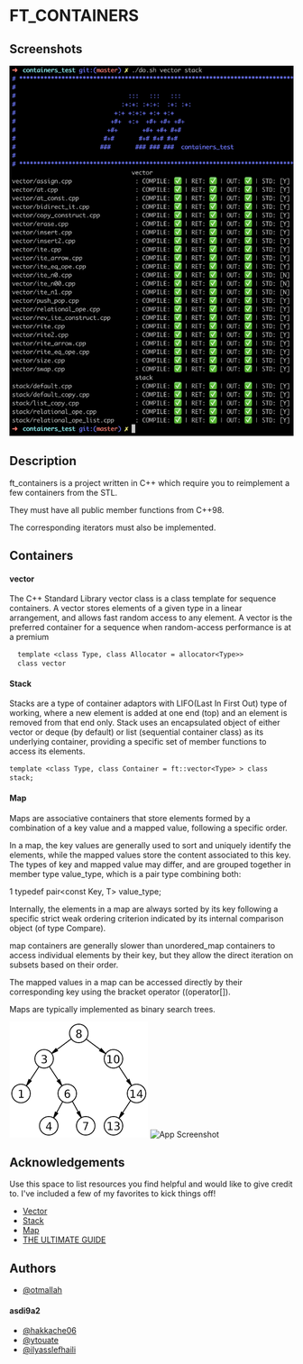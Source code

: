 
# FT_CONTAINERS



## Screenshots

![App Screenshot](image)

## Description

ft_containers is a project written in C++ which require you to reimplement a few containers from the STL.

They must have all public member functions from C++98.

The corresponding iterators must also be implemented.

## Containers

#### vector

The C++ Standard Library vector class is a class template for sequence containers. A vector stores elements of a given type in a linear arrangement, and allows fast random access to any element. A vector is the preferred container for a sequence when random-access performance is at a premium

```http
  template <class Type, class Allocator = allocator<Type>>
  class vector
```

#### Stack

Stacks are a type of container adaptors with LIFO(Last In First Out) type of working, where a new element is added at one end (top) and an element is removed from that end only.  Stack uses an encapsulated object of either vector or deque (by default) or list (sequential container class) as its underlying container, providing a specific set of member functions to access its elements.

```http
template <class Type, class Container = ft::vector<Type> > class stack;
```

#### Map

Maps are associative containers that store elements formed by a combination of a key value and a mapped value, following a specific order.

In a map, the key values are generally used to sort and uniquely identify the elements, while the mapped values store the content associated to this key. The types of key and mapped value may differ, and are grouped together in member type value_type, which is a pair type combining both:

1
typedef pair<const Key, T> value_type;

Internally, the elements in a map are always sorted by its key following a specific strict weak ordering criterion indicated by its internal comparison object (of type Compare).

map containers are generally slower than unordered_map containers to access individual elements by their key, but they allow the direct iteration on subsets based on their order.

The mapped values in a map can be accessed directly by their corresponding key using the bracket operator ((operator[]).

Maps are typically implemented as binary search trees.

![App Screenshot](images.png)
![App Screenshot](BSTSearch.png)

## Acknowledgements

Use this space to list resources you find helpful and would like to give credit to. I've included a few of my favorites to kick things off!

 - [Vector](https://legacy.cplusplus.com/reference/vector/vector/?kw=vector)
 - [Stack](https://legacy.cplusplus.com/reference/stack/stack/?kw=stack)
 - [Map](https://legacy.cplusplus.com/reference/map/map/?kw=map)
 - [THE ULTIMATE GUIDE](https://containersfordummies.notion.site/THE-ULTIMATE-GUIDE-e7f20768377544409ca8d036b1ab9b7f)

## Authors

- [@otmallah](https://www.github.com/otmallah)

#### asdi9a2 

- [@hakkache06](https://github.com/hakkache06/hakkache06)
- [@ytouate](https://github.com/ytouate/ytouate)
- [@ilyasslefhaili](https://github.com/ilyasslefhaili)

